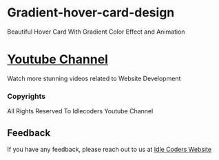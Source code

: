 # Gradient-hover-card-design
Beautiful Hover Card With Gradient Color Effect and Animation
# [Youtube Channel](https://youtube.com/@Idlecoders)
Watch more stunning videos related to Website Development 
### Copyrights
All Rights Reserved To Idlecoders Youtube Channel
## Feedback

If you have any feedback, please reach out to us at [Idle Coders Website](https://idlecoders.vercel.app)

